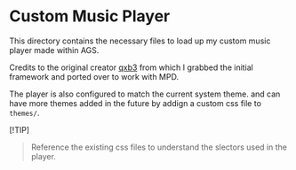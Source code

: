 # Custom Music Player

This directory contains the necessary files to load up my custom music player made within AGS.

Credits to the original creator [qxb3](https://github.com/qxb3) from which I grabbed the initial framework and ported over to work with MPD.

The player is also configured to match the current system theme. and can have more themes added in the future by addign a custom css file to `themes/`.

[!TIP]
> 
> Reference the existing css files to understand the slectors used in the player.
